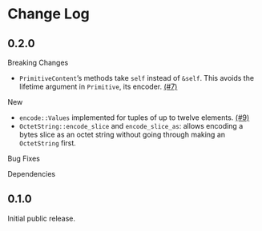 # Change Log

## 0.2.0

Breaking Changes

*  `PrimitiveContent`’s methods take `self` instead of `&self`. This
   avoids the lifetime argument in `Primitive`, its encoder. [(#7)]

New

*  `encode::Values` implemented for tuples of up to twelve elements.
   [(#9)]
*  `OctetString::encode_slice` and `encode_slice_as`: allows encoding a bytes
   slice as an octet string without going through making an `OctetString`
   first.

Bug Fixes

Dependencies

[(#7)]: https://github.com/NLnetLabs/bcder/pull/7
[(#9)]: https://github.com/NLnetLabs/bcder/pull/9
[(#10)]: https://github.com/NLnetLabs/bcder/pull/10


## 0.1.0

Initial public release.

